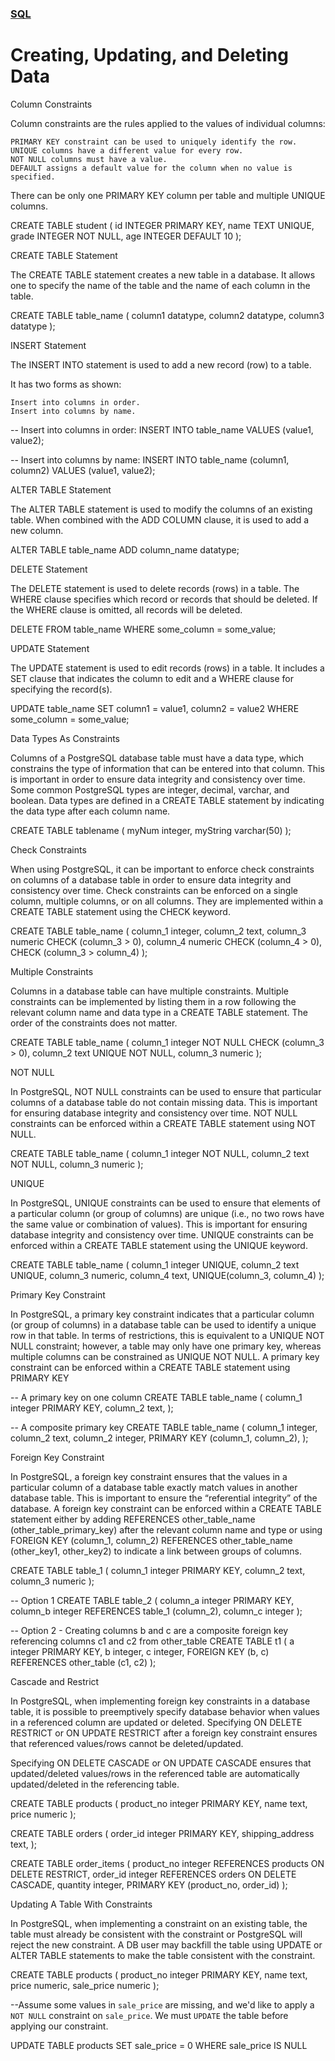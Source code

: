 ### [SQL](../README.md)
# Creating, Updating, and Deleting Data

Column Constraints

Column constraints are the rules applied to the values of individual columns:

    PRIMARY KEY constraint can be used to uniquely identify the row.
    UNIQUE columns have a different value for every row.
    NOT NULL columns must have a value.
    DEFAULT assigns a default value for the column when no value is specified.

There can be only one PRIMARY KEY column per table and multiple UNIQUE columns.

CREATE TABLE student (
  id INTEGER PRIMARY KEY,
  name TEXT UNIQUE,
  grade INTEGER NOT NULL,
  age INTEGER DEFAULT 10
);

CREATE TABLE Statement

The CREATE TABLE statement creates a new table in a database. It allows one to specify the name of the table and the name of each column in the table.

CREATE TABLE table_name (
  column1 datatype,
  column2 datatype,
  column3 datatype
);

INSERT Statement

The INSERT INTO statement is used to add a new record (row) to a table.

It has two forms as shown:

    Insert into columns in order.
    Insert into columns by name.

-- Insert into columns in order:
INSERT INTO table_name
VALUES (value1, value2);

-- Insert into columns by name:
INSERT INTO table_name (column1, column2)
VALUES (value1, value2);

ALTER TABLE Statement

The ALTER TABLE statement is used to modify the columns of an existing table. When combined with the ADD COLUMN clause, it is used to add a new column.

ALTER TABLE table_name
ADD column_name datatype;

DELETE Statement

The DELETE statement is used to delete records (rows) in a table. The WHERE clause specifies which record or records that should be deleted. If the WHERE clause is omitted, all records will be deleted.

DELETE FROM table_name
WHERE some_column = some_value;

UPDATE Statement

The UPDATE statement is used to edit records (rows) in a table. It includes a SET clause that indicates the column to edit and a WHERE clause for specifying the record(s).

UPDATE table_name
SET column1 = value1, column2 = value2
WHERE some_column = some_value;

Data Types As Constraints

Columns of a PostgreSQL database table must have a data type, which constrains the type of information that can be entered into that column. This is important in order to ensure data integrity and consistency over time. Some common PostgreSQL types are integer, decimal, varchar, and boolean. Data types are defined in a CREATE TABLE statement by indicating the data type after each column name.

CREATE TABLE tablename (
    myNum integer,
    myString varchar(50)
);

Check Constraints

When using PostgreSQL, it can be important to enforce check constraints on columns of a database table in order to ensure data integrity and consistency over time. Check constraints can be enforced on a single column, multiple columns, or on all columns. They are implemented within a CREATE TABLE statement using the CHECK keyword.

CREATE TABLE table_name (
    column_1 integer,
    column_2 text,
    column_3 numeric CHECK (column_3 > 0),
    column_4 numeric CHECK (column_4 > 0),
    CHECK (column_3 > column_4)
);

Multiple Constraints

Columns in a database table can have multiple constraints. Multiple constraints can be implemented by listing them in a row following the relevant column name and data type in a CREATE TABLE statement. The order of the constraints does not matter.

CREATE TABLE table_name (
    column_1 integer NOT NULL CHECK (column_3 > 0),
    column_2 text UNIQUE NOT NULL,
    column_3 numeric
);

NOT NULL

In PostgreSQL, NOT NULL constraints can be used to ensure that particular columns of a database table do not contain missing data. This is important for ensuring database integrity and consistency over time. NOT NULL constraints can be enforced within a CREATE TABLE statement using NOT NULL.

CREATE TABLE table_name (
    column_1 integer NOT NULL,
    column_2 text NOT NULL,
    column_3 numeric
);

UNIQUE

In PostgreSQL, UNIQUE constraints can be used to ensure that elements of a particular column (or group of columns) are unique (i.e., no two rows have the same value or combination of values). This is important for ensuring database integrity and consistency over time. UNIQUE constraints can be enforced within a CREATE TABLE statement using the UNIQUE keyword.

CREATE TABLE table_name (
    column_1 integer UNIQUE,
    column_2 text UNIQUE,
    column_3 numeric,
    column_4 text,
    UNIQUE(column_3, column_4)
);

Primary Key Constraint

In PostgreSQL, a primary key constraint indicates that a particular column (or group of columns) in a database table can be used to identify a unique row in that table. In terms of restrictions, this is equivalent to a UNIQUE NOT NULL constraint; however, a table may only have one primary key, whereas multiple columns can be constrained as UNIQUE NOT NULL. A primary key constraint can be enforced within a CREATE TABLE statement using PRIMARY KEY

-- A primary key on one column
CREATE TABLE table_name (
    column_1 integer PRIMARY KEY,
    column_2 text,
);

-- A composite primary key
CREATE TABLE table_name (
    column_1 integer,
    column_2 text,
    column_2 integer,
    PRIMARY KEY (column_1, column_2),
);

Foreign Key Constraint

In PostgreSQL, a foreign key constraint ensures that the values in a particular column of a database table exactly match values in another database table. This is important to ensure the “referential integrity” of the database. A foreign key constraint can be enforced within a CREATE TABLE statement either by adding REFERENCES other_table_name (other_table_primary_key) after the relevant column name and type or using FOREIGN KEY (column_1, column_2) REFERENCES other_table_name (other_key1, other_key2) to indicate a link between groups of columns.

CREATE TABLE table_1 (
    column_1 integer PRIMARY KEY,
    column_2 text,
    column_3 numeric
);
 
-- Option 1 
CREATE TABLE table_2 (
    column_a integer PRIMARY KEY,
    column_b integer REFERENCES table_1 (column_2),
    column_c integer
);

-- Option 2 - Creating columns b and c are a composite foreign key referencing columns c1 and c2 from other_table
CREATE TABLE t1 (
  a integer PRIMARY KEY,
  b integer,
  c integer,
  FOREIGN KEY (b, c) REFERENCES other_table (c1, c2)
);

Cascade and Restrict

In PostgreSQL, when implementing foreign key constraints in a database table, it is possible to preemptively specify database behavior when values in a referenced column are updated or deleted. Specifying ON DELETE RESTRICT or ON UPDATE RESTRICT after a foreign key constraint ensures that referenced values/rows cannot be deleted/updated.

Specifying ON DELETE CASCADE or ON UPDATE CASCADE ensures that updated/deleted values/rows in the referenced table are automatically updated/deleted in the referencing table.

CREATE TABLE products (
    product_no integer PRIMARY KEY,
    name text,
    price numeric
);

CREATE TABLE orders (
    order_id integer PRIMARY KEY,
    shipping_address text,
);

CREATE TABLE order_items (
    product_no integer REFERENCES products ON DELETE RESTRICT,
    order_id integer REFERENCES orders ON DELETE CASCADE,
    quantity integer,
    PRIMARY KEY (product_no, order_id)
);

Updating A Table With Constraints

In PostgreSQL, when implementing a constraint on an existing table, the table must already be consistent with the constraint or PostgreSQL will reject the new constraint. A DB user may backfill the table using UPDATE or ALTER TABLE statements to make the table consistent with the constraint.


CREATE TABLE products (
    product_no integer PRIMARY KEY,
    name text,
    price numeric,
    sale_price numeric
);


--Assume some values in `sale_price` are missing, and we'd like to apply a `NOT NULL` constraint on `sale_price`. We must `UPDATE` the table before applying our constraint.

UPDATE TABLE products 
SET sale_price = 0 WHERE sale_price IS NULL

